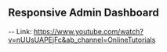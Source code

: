 ## Responsive Admin Dashboard

-- Link: https://www.youtube.com/watch?v=nUUsUAPEjFc&ab_channel=OnlineTutorials
